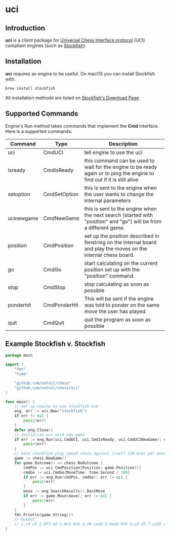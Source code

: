 # uci

## Introduction

**uci** is a client package for [Universal Chess Interface protocol](http://wbec-ridderkerk.nl/html/UCIProtocol.html) (UCI) compliant engines (such as [Stockfish](https://stockfishchess.org/)).

## Installation

**uci** requires an engine to be useful.  On macOS you can install Stockfish with:
```
brew install stockfish
```
All installation methods are listed on [Stockfish's Download Page](https://stockfishchess.org/download/)

## Supported Commands

Engine's Run method takes commands that implement the **Cmd** interface.  Here is a supported commands:

| Command  | Type  |Description |
| ------------- | ------------- | ------------- |
| uci  | CmdUCI  | tell engine to use the uci  |
| isready  | CmdIsReady  | this command can be used to wait for the engine to be ready again or to ping the engine to find out if it is still alive|
| setoption  | CmdSetOption  | this is sent to the engine when the user wants to change the internal parameters  |
| ucinewgame  | CmdNewGame  | this is sent to the engine when the next search (started with "position" and "go") will be from a different game.  |
| position  | CmdPosition  | set up the position described in fenstring on the internal board and play the moves on the internal chess board.  |
| go  | CmdGo  | start calculating on the current position set up with the "position" command.  |
| stop  | CmdStop  | stop calculating as soon as possible  |
| ponderhit  | CmdPonderHit  | This will be sent if the engine was told to ponder on the same move the user has played  |
| quit  | CmdQuit  | quit the program as soon as possible  |

## Example Stockfish v. Stockfish

```go
package main

import (
	"fmt"
	"time"

	"github.com/notnil/chess"
	"github.com/notnil/chess/uci"
)

func main() {
	// set up engine to use stockfish exe
	eng, err := uci.New("stockfish")
	if err != nil {
		panic(err)
	}
	defer eng.Close()
	// initialize uci with new game
	if err := eng.Run(uci.CmdUCI, uci.CmdIsReady, uci.CmdUCINewGame); err != nil {
		panic(err)
	}
	// have stockfish play speed chess against itself (10 msec per move)
	game := chess.NewGame()
	for game.Outcome() == chess.NoOutcome {
		cmdPos := uci.CmdPosition{Position: game.Position()}
		cmdGo := uci.CmdGo{MoveTime: time.Second / 100}
		if err := eng.Run(cmdPos, cmdGo); err != nil {
			panic(err)
		}
		move := eng.SearchResults().BestMove
		if err := game.Move(move); err != nil {
			panic(err)
		}
	}
	fmt.Println(game.String())
	// Output: 
	// 1.c4 c5 2.Nf3 e6 3.Nc3 Nc6 4.d4 cxd4 5.Nxd4 Nf6 6.a3 d5 7.cxd5 exd5 8.Bf4 Bc5 9.Ndb5 O-O 10.Nc7 d4 11.Na4 Be7 12.Nxa8 Bf5 13.g3 Qd5 14.f3 Rxa8 15.Bg2 Rd8 16.b4 Qe6 17.Nc5 Bxc5 18.bxc5 Nd5 19.O-O Nc3 20.Qd2 Nxe2+ 21.Kh1 d3 22.Bd6 Qd7 23.Rab1 h6 24.a4 Re8 25.g4 Bg6 26.a5 Ncd4 27.Qb4 Qe6 28.Qxb7 Nc2 29.Qxa7 Ne3 30.Rb8 Nxf1 31.Qb6 d2 32.Rxe8+ Qxe8 33.Qb3 Ne3 34.h3 Bc2 35.Qxc2 Nxc2 36.Kh2 d1=Q 37.h4 Qg1+ 38.Kh3 Ne1 39.h5 Qxg2+ 40.Kh4 Nxf3#  0-1
}
```